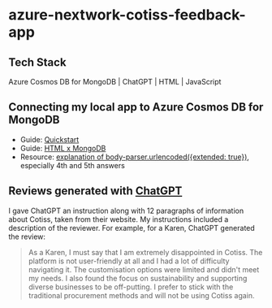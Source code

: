 # azure-nextwork-cotiss-feedback-app

## Tech Stack
Azure Cosmos DB for MongoDB | ChatGPT | HTML | JavaScript

## Connecting my local app to Azure Cosmos DB for MongoDB
- Guide: [Quickstart](https://learn.microsoft.com/en-us/azure/cosmos-db/mongodb/quickstart-nodejs?tabs=azure-cli%2Clinux)
- Guide: [HTML x MongoDB](https://www.youtube.com/watch?v=ZhqOp1Dkuso)
- Resource: [explanation of body-parser.urlencoded({extended: true})](https://stackoverflow.com/questions/55558402/what-is-the-meaning-of-bodyparser-urlencoded-extended-true-and-bodypar), especially 4th and 5th answers

## Reviews generated with [ChatGPT](https://chat.openai.com/chat)
I gave ChatGPT an instruction along with 12 paragraphs of information about Cotiss, taken from their website. My instructions included a description of the reviewer. For example, for a Karen, ChatGPT generated the review:
>As a Karen, I must say that I am extremely disappointed in Cotiss. The platform is not user-friendly at all and I had a lot of difficulty navigating it. The customisation options were limited and didn't meet my needs. I also found the focus on sustainability and supporting diverse businesses to be off-putting. I prefer to stick with the traditional procurement methods and will not be using Cotiss again.

